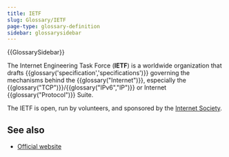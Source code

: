 ```yaml
---
title: IETF
slug: Glossary/IETF
page-type: glossary-definition
sidebar: glossarysidebar
---
```


{{GlossarySidebar}}

The Internet Engineering Task Force (**IETF**) is a worldwide organization that drafts {{glossary('specification','specifications')}} governing the mechanisms behind the {{glossary("Internet")}}, especially the {{glossary("TCP")}}/{{glossary("IPv6","IP")}} or Internet {{glossary("Protocol")}} Suite.

The IETF is open, run by volunteers, and sponsored by the [Internet Society](https://www.internetsociety.org/).

## See also

- [Official website](https://www.ietf.org/)
